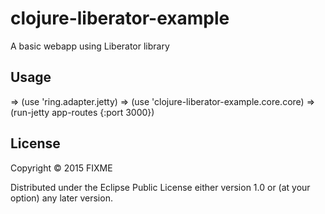 # clojure-liberator-example
A basic webapp using Liberator library

## Usage

=> (use 'ring.adapter.jetty)
=> (use 'clojure-liberator-example.core.core)
=> (run-jetty app-routes {:port 3000})

## License

Copyright © 2015 FIXME

Distributed under the Eclipse Public License either version 1.0 or (at
your option) any later version.
